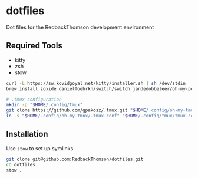 # dotfiles

Dot files for the RedbackThomson development environment

## Required Tools

- kitty
- zsh
- stow

```bash
curl -L https://sw.kovidgoyal.net/kitty/installer.sh | sh /dev/stdin
brew install zoxide danielfoehrkn/switch/switch jandedobbeleer/oh-my-posh/oh-my-posh zsh-autosuggestions zsh-syntax-highlighting direnv neovim
```

```bash
# .tmux configuration
mkdir -p "$HOME/.config/tmux"
git clone https://github.com/gpakosz/.tmux.git "$HOME/.config/oh-my-tmux"
ln -s "$HOME/.config/oh-my-tmux/.tmux.conf" "$HOME/.config/tmux/tmux.conf"
```

## Installation

Use `stow` to set up symlinks

```bash
git clone git@github.com:RedbackThomson/dotfiles.git
cd dotfiles
stow .
```